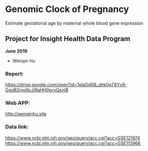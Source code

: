 # Genomic Clock of Pregnancy
Estimate gestational age by maternal whole blood gene expression

## Project for Insight Health Data Program
**June 2019**
- Wenqin Hu

### Report: 
https://drive.google.com/open?id=1elaOd5B_qhk0qT8Yv9-GqgB2mp9cJiRaHH0pryQsnI8

### Web APP:
http://wenqinhu.site

### Data link:
https://www.ncbi.nlm.nih.gov/geo/query/acc.cgi?acc=GSE121974
https://www.ncbi.nlm.nih.gov/geo/query/acc.cgi?acc=GSE113966
